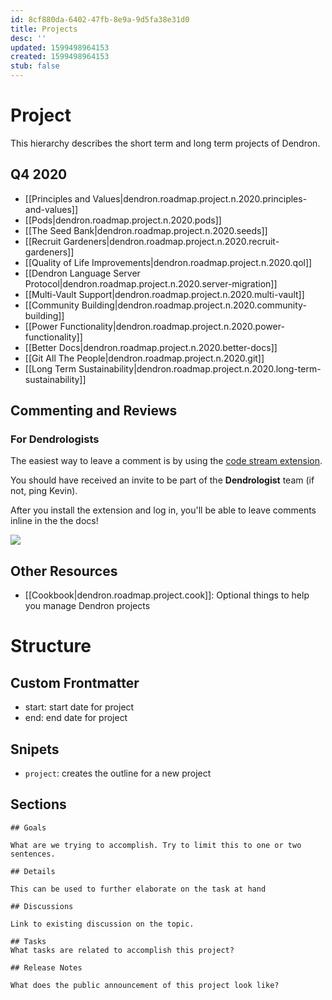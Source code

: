 ```yaml
---
id: 8cf880da-6402-47fb-8e9a-9d5fa38e31d0
title: Projects
desc: ''
updated: 1599498964153
created: 1599498964153
stub: false
---
```


# Project

This hierarchy describes the short term and long term projects of Dendron.

## Q4 2020
- [[Principles and Values|dendron.roadmap.project.n.2020.principles-and-values]]
- [[Pods|dendron.roadmap.project.n.2020.pods]]
- [[The Seed Bank|dendron.roadmap.project.n.2020.seeds]]
- [[Recruit Gardeners|dendron.roadmap.project.n.2020.recruit-gardeners]]
- [[Quality of Life Improvements|dendron.roadmap.project.n.2020.qol]]
- [[Dendron Language Server Protocol|dendron.roadmap.project.n.2020.server-migration]]
- [[Multi-Vault Support|dendron.roadmap.project.n.2020.multi-vault]]
- [[Community Building|dendron.roadmap.project.n.2020.community-building]]
- [[Power Functionality|dendron.roadmap.project.n.2020.power-functionality]]
- [[Better Docs|dendron.roadmap.project.n.2020.better-docs]]
- [[Git All The People|dendron.roadmap.project.n.2020.git]]
- [[Long Term Sustainability|dendron.roadmap.project.n.2020.long-term-sustainability]]

## Commenting and Reviews

### For Dendrologists
The easiest way to leave a comment is by using the [code stream extension](https://marketplace.visualstudio.com/items?itemName=CodeStream.codestream).

You should have received an invite to be part of the **Dendrologist** team (if not, ping Kevin).  

After you install the extension and log in, you'll be able to leave comments inline in the the docs!

![](https://foundation-prod-assetspublic53c57cce-8cpvgjldwysl.s3-us-west-2.amazonaws.com/assets/images/project.code-stream.gif)


## Other Resources

- [[Cookbook|dendron.roadmap.project.cook]]: Optional things to help you manage Dendron projects

# Structure

## Custom Frontmatter
- start: start date for project
- end: end date for project

## Snipets
- `project`: creates the outline for a new project

## Sections

```
## Goals

What are we trying to accomplish. Try to limit this to one or two sentences. 

## Details

This can be used to further elaborate on the task at hand

## Discussions

Link to existing discussion on the topic. 

## Tasks
What tasks are related to accomplish this project?

## Release Notes

What does the public announcement of this project look like?
```
